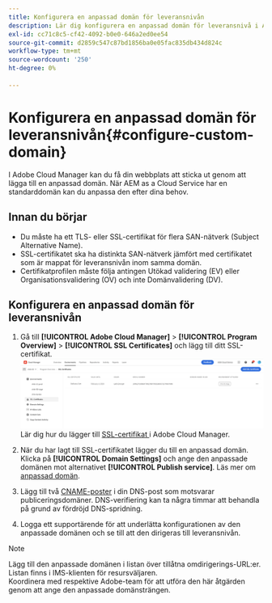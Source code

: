 ```yaml
---
title: Konfigurera en anpassad domän för leveransnivån
description: Lär dig konfigurera en anpassad domän för leveransnivå i Adobe Cloud Manager.
exl-id: cc71c8c5-cf42-4092-b0e0-646a2ed0ee54
source-git-commit: d2859c547c87bd1856ba0e05fac835db434d824c
workflow-type: tm+mt
source-wordcount: '250'
ht-degree: 0%

---
```


# Konfigurera en anpassad domän för leveransnivån{#configure-custom-domain}

I Adobe Cloud Manager kan du få din webbplats att sticka ut genom att lägga till en anpassad domän. När AEM as a Cloud Service har en standarddomän kan du anpassa den efter dina behov.

## Innan du börjar

* Du måste ha ett TLS- eller SSL-certifikat för flera SAN-nätverk (Subject Alternative Name).
* SSL-certifikatet ska ha distinkta SAN-nätverk jämfört med certifikatet som är mappat för leveransnivån inom samma domän.
* Certifikatprofilen måste följa antingen Utökad validering (EV) eller Organisationsvalidering (OV) och inte Domänvalidering (DV).


## Konfigurera en anpassad domän för leveransnivån

1. Gå till **[!UICONTROL Adobe Cloud Manager]** > **[!UICONTROL Program Overview]** > **[!UICONTROL SSL Certificates]** och lägg till ditt SSL-certifikat.
   ![bild](/help/assets/assets/ssl-certificate.png)
Lär dig hur du lägger till [ SSL-certifikat ](/help/implementing/cloud-manager/managing-ssl-certifications/add-ssl-certificate.md) i Adobe Cloud Manager.

1. När du har lagt till SSL-certifikatet lägger du till en anpassad domän. Klicka på **[!UICONTROL Domain Settings]** och ange den anpassade domänen mot alternativet **[!UICONTROL Publish service]**.
Läs mer om [anpassad domän](/help/implementing/cloud-manager/custom-domain-names/add-custom-domain-name.md).

1. Lägg till två [CNAME-poster](/help/implementing/cloud-manager/custom-domain-names/add-custom-domain-name.md) i din DNS-post som motsvarar publiceringsdomäner.
DNS-verifiering kan ta några timmar att behandla på grund av fördröjd DNS-spridning.

1. Logga ett supportärende för att underlätta konfigurationen av den anpassade domänen och se till att den dirigeras till leveransnivån.

>[!NOTE]
>
>Lägg till den anpassade domänen i listan över tillåtna omdirigerings-URL:er. Listan finns i IMS-klienten för resursväljaren.<br>Koordinera med respektive Adobe-team för att utföra den här åtgärden genom att ange den anpassade domänsträngen.
